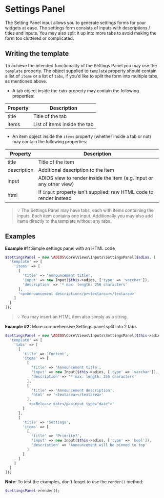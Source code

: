 # Settings Panel

The Setting Panel input allows you to generate settings forms for your widgets at ease. The settings form consists of
inputs with descriptions / titles and inputs. You may also split it up into more tabs to avoid making the form too
cluttered or complicated.

## Writing the template

To achieve the intended functionality of the Settings Panel you may use the `template` property.
The object supplied to `template` property should contain a list of `items` or a list of `tabs`, if you'd like to split
the form into multiple tabs, as mentioned above.

  * A tab object inside the `tabs` property may contain the following properties:

| Property | Description                  |
|----------|------------------------------|
| title    | Title of the tab             |
| items    | List of items inside the tab |

  * An item object inside the `items` property (whether inside a tab or not) may contain the following properties:

| Property    | Description                                                         |
|-------------|---------------------------------------------------------------------|
| title       | Title of the item                                                   |
| description | Additional description to the item                                  |
| input       | ADIOS view to render inside the item (e.g. Input or any other view) |
| html        | If `input` property isn't supplied: raw HTML code to render instead |

> :bulb: The Settings Panel may have tabs, each with items containing the inputs. Each item contains one input.
> Additionally you may also add items directly to the template without any tabs.

## Examples

**Example #1:** Simple settings panel with an HTML code

```php
$settingsPanel = new \ADIOS\Core\Views\Inputs\SettingsPanel($adios, [
  'template' => [
    'items' => [
      [
        'title' => 'Announcement title',
        'input' => new Input($this->adios, ['type' => 'varchar']),
        'description' => '* max. length: 256 characters'
      ],
      '<p>Announcement description</p><textarea></textarea>'
    ]
  ]
]);
```

> :bulb: You may insert an HTML item also simply as a string.

**Example #2:** More comprehensive Settings panel split into 2 tabs

```php
$settingsPanel = new \ADIOS\Core\Views\Inputs\SettingsPanel($this->adios, [
  'template' => [
    'tabs' => [
      [
        'title' => 'Content',
        'items' => [
          [
            'title' => 'Announcement title',
            'input' => new Input($this->adios, ['type' => 'varchar']),
            'description' => '* max. length: 256 characters'
          ],
          [
            'title' => 'Announcement description',
            'html' => '<textarea></textarea>'
          ],
          '<p>Release date</p><input type="date">'
        ]
      ],
      [
        'title' => 'Settings',
        'items' => [
          [
            'title' => 'Priority?',
            'input' => new Input($this->adios, ['type' => 'bool']),
            'description' => 'Announcement will be pinned to top'
          ]
        ]
      ]
    ]
  ]
]);
```

**Note:** To test the examples, don't forget to use the `render()` method:

```php
$settingsPanel->render();
```
